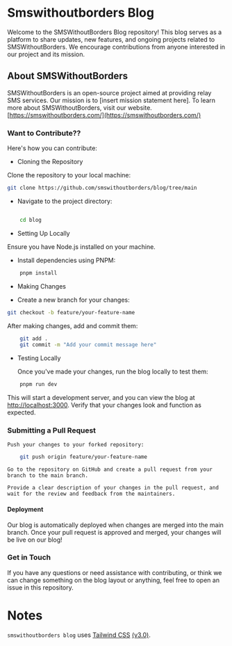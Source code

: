 # Smswithoutborders Blog

Welcome to the SMSWithoutBorders Blog repository! This blog serves as a platform to share updates, new features, and ongoing projects related to SMSWithoutBorders. We encourage contributions from anyone interested in our project and its mission.

## About SMSWithoutBorders

SMSWithoutBorders is an open-source project aimed at providing relay SMS services. Our mission is to [insert mission statement here]. To learn more about SMSWithoutBorders, visit our website.[https://smswithoutborders.com/](https://smswithoutborders.com/)

### Want to Contribute??

Here's how you can contribute:

- Cloning the Repository

Clone the repository to your local machine:

```bash
git clone https://github.com/smswithoutborders/blog/tree/main
```

- Navigate to the project directory:

```bash

    cd blog
```

- Setting Up Locally

Ensure you have Node.js installed on your machine.

- Install dependencies using PNPM:

```bash
    pnpm install
```

- Making Changes

- Create a new branch for your changes:

```bash
git checkout -b feature/your-feature-name
```

After making changes, add and commit them:

```bash
    git add .
    git commit -m "Add your commit message here"
```

- Testing Locally

  Once you've made your changes, run the blog locally to test them:

```bash
    pnpm run dev
```

This will start a development server, and you can view the blog at [http://localhost:3000](http://localhost:3000). Verify that your changes look and function as expected.

### Submitting a Pull Request

    Push your changes to your forked repository:

```bash
    git push origin feature/your-feature-name
```

    Go to the repository on GitHub and create a pull request from your branch to the main branch.

    Provide a clear description of your changes in the pull request, and wait for the review and feedback from the maintainers.

#### Deployment

Our blog is automatically deployed when changes are merged into the main branch. Once your pull request is approved and merged, your changes will be live on our blog!

### Get in Touch

If you have any questions or need assistance with contributing, or think we can change something on the blog layout or anything, feel free to open an issue in this repository.

# Notes

`smswithoutborders blog` uses [Tailwind CSS](https://tailwindcss.com) [(v3.0)](https://tailwindcss.com/blog/tailwindcss-v3).
